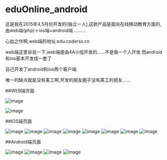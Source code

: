 # eduOnline_android
这是我在2015年4,5月份开发的(独立一人),这款产品是面向在线移动教育方面的,由web端(php)＋ios端+android端 .........

心血之作啊,web端的地址:edu.coderss.cn

web端这里诉说一下,web端是由4A小组开发的......不是我一个人开发
而android和ios基本开发成一套了
 
自己开发了android和ios两个客户端
 
唯一的缺点就是没有美工啊,开发的朋友圈子没有美工的朋友......

##WEB端页面

![image](http://www.coderss.cn/wp-content/uploads/2015/06/10-1024x638.jpg)

![image](http://www.coderss.cn/wp-content/uploads/2015/06/9-1024x387.jpg)

##IOS端页面

![image](http://www.coderss.cn/wp-content/uploads/2015/06/1.jpg)
![image](http://www.coderss.cn/wp-content/uploads/2015/06/2-1024x578.jpg)
![image](http://www.coderss.cn/wp-content/uploads/2015/06/3.jpg)
![image](http://www.coderss.cn/wp-content/uploads/2015/06/4.jpg)
![image](http://www.coderss.cn/wp-content/uploads/2015/06/5.jpg)
![image](http://www.coderss.cn/wp-content/uploads/2015/06/6.jpg)
![image](http://www.coderss.cn/wp-content/uploads/2015/06/7.jpg)
![image](http://www.coderss.cn/wp-content/uploads/2015/06/8.jpg)


##Android端页面

![image](http://www.coderss.cn/wp-content/uploads/2015/05/12-1024x500.jpg)
![image](http://www.coderss.cn/wp-content/uploads/2015/05/3.jpg)
![image](http://www.coderss.cn/wp-content/uploads/2015/05/4.jpg)
![image](http://www.coderss.cn/wp-content/uploads/2015/05/5.jpg)



